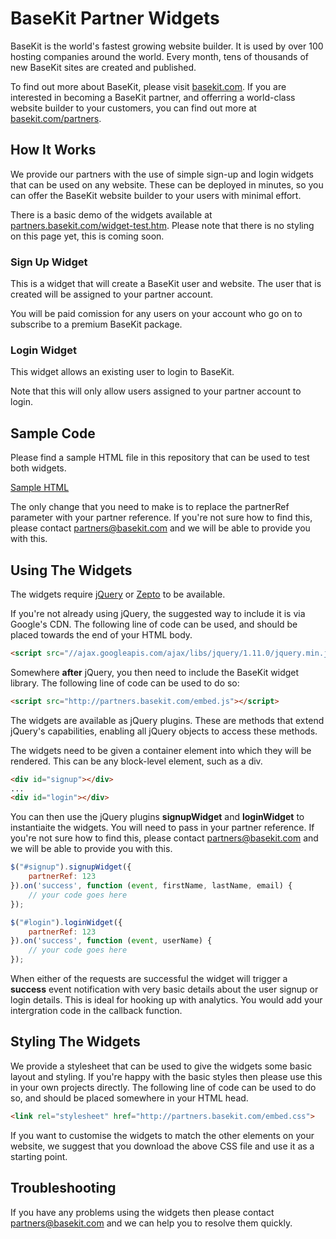 # BaseKit Partner Widgets

BaseKit is the world's fastest growing website builder. It is used by over 100 hosting companies around the world. Every month, tens of thousands of new BaseKit sites are created and published.

To find out more about BaseKit, please visit [basekit.com](http://basekit.com). If you are interested in becoming a BaseKit partner, and offerring a world-class website builder to your customers, you can find out more at [basekit.com/partners](http://basekit.com/partners).

## How It Works

We provide our partners with the use of simple sign-up and login widgets that can be used on any website. These can be deployed in minutes, so you can offer the BaseKit website builder to your users with minimal effort.

There is a basic demo of the widgets available at [partners.basekit.com/widget-test.htm](http://partners.basekit.com/widget-test.htm). Please note that there is no styling on this page yet, this is coming soon.

### Sign Up Widget

This is a widget that will create a BaseKit user and website. The user that is created will be assigned to your partner account.

You will be paid comission for any users on your account who go on to subscribe to a premium BaseKit package.

### Login Widget

This widget allows an existing user to login to BaseKit.

Note that this will only allow users assigned to your partner account to login.

## Sample Code

Please find a sample HTML file in this repository that can be used to test both widgets.

[Sample HTML](sample.htm)

The only change that you need to make is to replace the partnerRef parameter with your partner reference. If you're not sure how to find this, please contact [partners@basekit.com](mailto:partners@basekit.com) and we will be able to provide you with this.

## Using The Widgets

The widgets require [jQuery](http://jquery.com/) or [Zepto](http://zeptojs.com/) to be available.

If you're not already using jQuery, the suggested way to include it is via Google's CDN. The following line of code can be used, and should be placed towards the end of your HTML body.

```html
<script src="//ajax.googleapis.com/ajax/libs/jquery/1.11.0/jquery.min.js"></script>
```

Somewhere **after** jQuery, you then need to include the BaseKit widget library. The following line of code can be used to do so:

```html
<script src="http://partners.basekit.com/embed.js"></script>
```

The widgets are available as jQuery plugins. These are methods that extend jQuery's capabilities, enabling all jQuery objects to access these methods.

The widgets need to be given a container element into which they will be rendered. This can be any block-level element, such as a div.

```html
<div id="signup"></div>
...
<div id="login"></div>
```

You can then use the jQuery plugins **signupWidget** and **loginWidget** to instantiaite the widgets. You will need to pass in your partner reference. If you're not sure how to find this, please contact [partners@basekit.com](mailto:partners@basekit.com) and we will be able to provide you with this.

```javascript
$("#signup").signupWidget({
    partnerRef: 123
}).on('success', function (event, firstName, lastName, email) {
    // your code goes here
});

$("#login").loginWidget({
    partnerRef: 123
}).on('success', function (event, userName) {
    // your code goes here
});
```

When either of the requests are successful the widget will trigger a **success** event notification with very basic details about the user signup or login details. This is ideal for hooking up with analytics. You would add your intergration code in the callback function.

## Styling The Widgets

We provide a stylesheet that can be used to give the widgets some basic layout and styling. If you're happy with the basic styles then please use this in your own projects directly. The following line of code can be used to do so, and should be placed somewhere in your HTML head.

```html
<link rel="stylesheet" href="http://partners.basekit.com/embed.css">
```

If you want to customise the widgets to match the other elements on your website, we suggest that you download the above CSS file and use it as a starting point.

## Troubleshooting

If you have any problems using the widgets then please contact [partners@basekit.com](mailto:partners@basekit.com) and we can help you to resolve them quickly.
